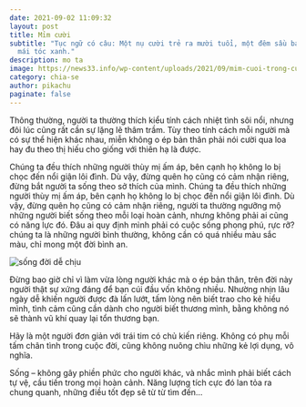 ```yaml
---
date: 2021-09-02 11:09:32
layout: post
title: Mỉm cười
subtitle: "Tục ngữ có câu: Một nụ cười trẻ ra mười tuổi, một đêm sầu bạc trắng
  mái tóc xanh."
description: mo ta
image: https://news33.info/wp-content/uploads/2021/09/mim-cuoi-trong-cuoc-song-giup-ban-tre-hon-dang-yeu-hon.png
category: chia-se
author: pikachu
paginate: false
---
```

Thông thường, người ta thường thích kiểu tính cách nhiệt tình sôi nổi, nhưng đôi lúc cũng rất cần sự lặng lẽ thâm trầm. Tùy theo tính cách mỗi người mà có sự thể hiện khác nhau, miễn không o ép bản thân phải nói cười qua loa hay đu theo thị hiếu cho giống với thiên hạ là được.

Chúng ta đều thích những người thùy mị ấm áp, bên cạnh họ không lo bị chọc đến nổi giận lôi đình. Dù vậy, đừng quên họ cũng có cảm nhận riêng, đừng bắt người ta sống theo sở thích của mình. Chúng ta đều thích những người thùy mị ấm áp, bên cạnh họ không lo bị chọc đến nổi giận lôi đình. Dù vậy, đừng quên họ cũng có cảm nhận riêng, người ta thường ngưỡng mộ những người biết sống theo mỗi loại hoàn cảnh, nhưng không phải ai cũng có năng lực đó. Đâu ai quy định mình phải có cuộc sống phong phú, rực rỡ? chúng ta là những người bình thường, không cần có quá nhiều màu sắc màu, chỉ mong một đời bình an.

![sống đời dễ chịu](https://news33.info/wp-content/uploads/2021/08/song-doi-de-chiu-new33.info-2.jpg)

Đừng bao giờ chỉ vì làm vừa lòng người khác mà o ép bản thân, trên đời này người thật sự xứng đáng để bạn cúi đầu vốn không nhiều. Nhường nhịn lâu ngày dễ khiến người được đà lấn lướt, tấm lòng nên biết trao cho kẻ hiểu mình, tình cảm cũng cần dành cho người biết thương mình, bằng không nó sẽ thành vũ khí quay lại tổn thương bạn.

Hãy là một người đơn giản với trái tim có chủ kiến riêng. Không có phụ mỗi tấm chân tình trong cuộc đời, cũng không nuông chìu những kẻ lợi dụng, vô nghĩa.

Sống – không gây phiền phức cho người khác, và nhắc mình phải biết cách tự vệ, cầu tiến trong mọi hoàn cảnh. Năng lượng tích cực đó lan tỏa ra chung quanh, những điều tốt đẹp sẽ từ từ tìm đến…
